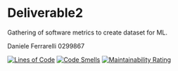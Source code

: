 # Deliverable2

Gathering of software metrics to create dataset for ML.

Daniele Ferrarelli 0299867


[![Lines of Code](https://sonarcloud.io/api/project_badges/measure?project=ferra-rally_Deliverable2&metric=ncloc)](https://sonarcloud.io/dashboard?id=ferra-rally_Deliverable2)
[![Code Smells](https://sonarcloud.io/api/project_badges/measure?project=ferra-rally_Deliverable2&metric=code_smells)](https://sonarcloud.io/dashboard?id=ferra-rally_Deliverable2)
[![Maintainability Rating](https://sonarcloud.io/api/project_badges/measure?project=ferra-rally_Deliverable2&metric=sqale_rating)](https://sonarcloud.io/dashboard?id=ferra-rally_Deliverable2)
